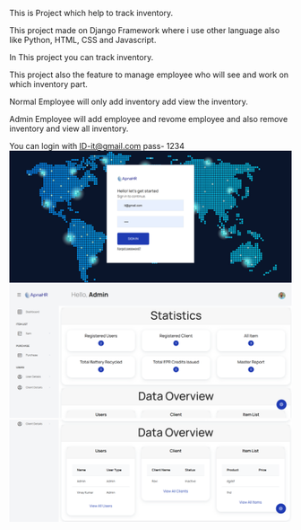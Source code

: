 This is Project which help to track inventory.

This project made on Django Framework where i use other language also like Python, HTML, CSS and Javascript.

In This project you can track inventory.

This project also the feature to manage employee who will see and work on which inventory part.

Normal Employee will only add inventory add view the inventory.

Admin Employee will add employee and revome employee and also remove inventory and view all inventory.

You can login with ID-it@gmail.com pass- 1234
![alt text](image-1.png)
![alt text](image-2.png)
![alt text](image-3.png)